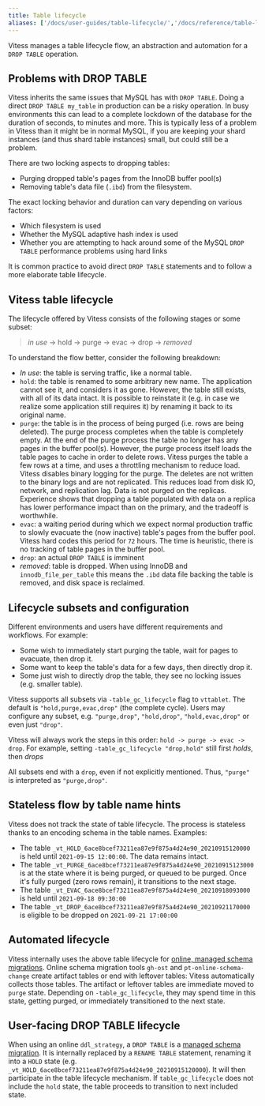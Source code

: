 ```yaml
---
title: Table lifecycle
aliases: ['/docs/user-guides/table-lifecycle/','/docs/reference/table-lifecycle/']
---
```


Vitess manages a table lifecycle flow, an abstraction and automation for a `DROP TABLE` operation.

## Problems with DROP TABLE

Vitess inherits the same issues that MySQL has with `DROP TABLE`.  Doing a direct
`DROP TABLE my_table` in production can be a risky operation. In busy environments
this can lead to a complete lockdown of the database for the duration of seconds,
to minutes and more. This is typically less of a problem in Vitess than it might
be in normal MySQL, if you are keeping your shard instances (and thus shard
table instances) small, but could still be a problem.

There are two locking aspects to dropping tables:

- Purging dropped table's pages from the InnoDB buffer pool(s)
- Removing table's data file (`.ibd`) from the filesystem.

The exact locking behavior and duration can vary depending on
various factors:
 - Which filesystem is used
 - Whether the MySQL adaptive hash index is used
 - Whether you are attempting to hack around some of the MySQL `DROP TABLE`
   performance problems using hard links

It is common practice to avoid direct `DROP TABLE` statements and to follow
a more elaborate table lifecycle.

## Vitess table lifecycle

The lifecycle offered by Vitess consists of the following stages or some subset:

> _in use_ -> hold -> purge -> evac -> drop -> _removed_

To understand the flow better, consider the following breakdown:

- _In use_: the table is serving traffic, like a normal table.
- `hold`: the table is renamed to some arbitrary new name. The application cannot see it, and considers it as gone. However, the table still exists, with all of its data intact. It is possible to reinstate it (e.g. in case we realize some application still requires it) by renaming it back to its original name.
- `purge`: the table is in the process of being purged (i.e. rows are being deleted). The purge process completes when the table is completely empty. At the end of the purge process the table no longer has any pages in the buffer pool(s). However, the purge process itself loads the table pages to cache in order to delete rows.
  Vitess purges the table a few rows at a time, and uses a throttling mechanism to reduce load.
  Vitess disables binary logging for the purge. The deletes are not written to the binary logs and are not replicated. This reduces load from disk IO, network, and replication lag. Data is not purged on the replicas.
  Experience shows that dropping a table populated with data on a replica has lower performance impact than on the primary, and the tradeoff is worthwhile.
- `evac`: a waiting period during which we expect normal production traffic to slowly evacuate the (now inactive) table's pages from the buffer pool. Vitess hard codes this period for `72` hours. The time is heuristic, there is no tracking of table pages in the buffer pool.
- `drop`: an actual `DROP TABLE` is imminent
- _removed_: table is dropped. When using InnoDB and `innodb_file_per_table` this means the `.ibd` data file backing the table is removed, and disk space is reclaimed.

## Lifecycle subsets and configuration

Different environments and users have different requirements and workflows. For example:

- Some wish to immediately start purging the table, wait for pages to evacuate, then drop it.
- Some want to keep the table's data for a few days, then directly drop it.
- Some just wish to directly drop the table, they see no locking issues (e.g. smaller table).

Vitess supports all subsets via `-table_gc_lifecycle` flag to `vttablet`. The default is `"hold,purge,evac,drop"` (the complete cycle). Users may configure any subset, e.g. `"purge,drop"`, `"hold,drop"`, `"hold,evac,drop"` or even just `"drop"`.

Vitess will always work the steps in this order: `hold -> purge -> evac -> drop`. For example, setting `-table_gc_lifecycle "drop,hold"` still first _holds_, then _drops_

All subsets end with a `drop`, even if not explicitly mentioned. Thus, `"purge"` is interpreted as `"purge,drop"`.

## Stateless flow by table name hints

Vitess does not track the state of table lifecycle. The process is stateless thanks to an encoding schema in the table names. Examples:

- The table `_vt_HOLD_6ace8bcef73211ea87e9f875a4d24e90_20210915120000` is held until `2021-09-15 12:00:00`. The data remains intact.
- The table `_vt_PURGE_6ace8bcef73211ea87e9f875a4d24e90_20210915123000` is at the state where it is being purged, or queued to be purged. Once it's fully purged (zero rows remain), it transitions to the next stage.
- The table `_vt_EVAC_6ace8bcef73211ea87e9f875a4d24e90_20210918093000` is held until `2021-09-18 09:30:00`
- The table `_vt_DROP_6ace8bcef73211ea87e9f875a4d24e90_20210921170000` is eligible to be dropped on `2021-09-21 17:00:00`

## Automated lifecycle

Vitess internally uses the above table lifecycle for [online, managed schema migrations](../../../user-guides/schema-changes/managed-online-schema-changes/). Online schema migration tools `gh-ost` and `pt-online-schema-change` create artifact tables or end with leftover tables: Vitess automatically collects those tables. The artifact or leftover tables are immediate moved to `purge` state. Depending on `-table_gc_lifecycle`, they may spend time in this state, getting purged, or immediately transitioned to the next state.

## User-facing DROP TABLE lifecycle

When using an online `ddl_strategy`, a `DROP TABLE` is a [managed schema migration](../../../user-guides/schema-changes/managed-online-schema-changes/). It is internally replaced by a `RENAME TABLE` statement, renaming it into a `HOLD` state (e.g. `_vt_HOLD_6ace8bcef73211ea87e9f875a4d24e90_20210915120000`). It will then participate in the table lifecycle mechanism. If `table_gc_lifecycle` does not include the `hold` state, the table proceeds to transition to next included state. 


